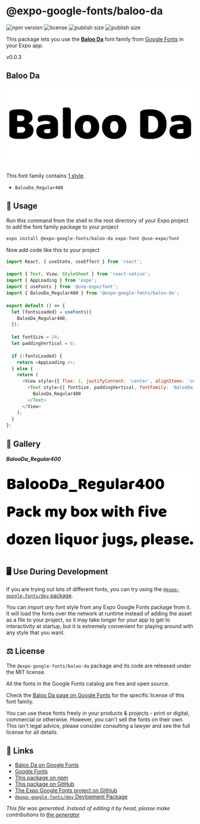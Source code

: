 # @expo-google-fonts/baloo-da

![npm version](https://flat.badgen.net/npm/v/@expo-google-fonts/baloo-da)
![license](https://flat.badgen.net/github/license/expo/google-fonts)
![publish size](https://flat.badgen.net/packagephobia/install/@expo-google-fonts/baloo-da)
![publish size](https://flat.badgen.net/packagephobia/publish/@expo-google-fonts/baloo-da)

This package lets you use the [**Baloo Da**](https://fonts.google.com/specimen/Baloo+Da) font family from [Google Fonts](https://fonts.google.com/) in your Expo app.

v0.0.3

## Baloo Da

![Baloo Da](./font-family.png)

This font family contains [1 style](#gallery).

- `BalooDa_Regular400`

## 🔡 Usage

Run this command from the shell in the root directory of your Expo project to add the font family package to your project
```sh
expo install @expo-google-fonts/baloo-da expo-font @use-expo/font
```

Now add code like this to your project
```js
import React, { useState, useEffect } from 'react';

import { Text, View, StyleSheet } from 'react-native';
import { AppLoading } from 'expo';
import { useFonts } from '@use-expo/font';
import { BalooDa_Regular400 } from '@expo-google-fonts/baloo-da';

export default () => {
  let [fontsLoaded] = useFonts({
    BalooDa_Regular400,
  });

  let fontSize = 24;
  let paddingVertical = 6;

  if (!fontsLoaded) {
    return <AppLoading />;
  } else {
    return (
      <View style={{ flex: 1, justifyContent: 'center', alignItems: 'center' }}>
        <Text style={{ fontSize, paddingVertical, fontFamily: 'BalooDa_Regular400' }}>
          BalooDa_Regular400
        </Text>
      </View>
    );
  }
};

```

## 📖 Gallery

##### BalooDa_Regular400
![BalooDa_Regular400](./88a331b2ae3e4db09605af2b1076b22c3734e2ecfd1b4ef1f4ca57446672e6cf.ttf.png)


## 🖥️ Use During Development

If you are trying out lots of different fonts, you can try using the [`@expo-google-fonts/dev` package](https://github.com/expo/google-fonts/tree/master/font-packages/dev#readme).

You can import *any* font style from any Expo Google Fonts package from it. It will load the fonts
over the network at runtime instead of adding the asset as a file to your project, so it may take longer
for your app to get to interactivity at startup, but it is extremely convenient
for playing around with any style that you want.

## ⚖️ License

The `@expo-google-fonts/baloo-da` package and its code are released under the MIT license.

All the fonts in the Google Fonts catalog are free and open source.

Check the [Baloo Da page on Google Fonts](https://fonts.google.com/specimen/Baloo+Da) for the specific license of this font family.

You can use these fonts freely in your products & projects - print or digital, commercial or otherwise. However, you can't sell the fonts on their own. This isn't legal advice, please consider consulting a lawyer and see the full license for all details.

## 🔗 Links

- [Baloo Da on Google Fonts](https://fonts.google.com/specimen/Baloo+Da)
- [Google Fonts](https://fonts.google.com/)
- [This package on npm](https://www.npmjs.com/package/@expo-google-fonts/baloo-da)
- [This package on GitHub](https://github.com/expo/google-fonts/tree/master/font-packages/baloo-da)
- [The Expo Google Fonts project on GitHub](https://github.com/expo/google-fonts)
- [`@expo-google-fonts/dev` Devlopment Package](https://github.com/expo/google-fonts/tree/master/font-packages/dev)


*This file was generated. Instead of editing it by head, please make contributions to [the generator](https://github.com/expo/google-fonts/tree/master/packages/generator)*
